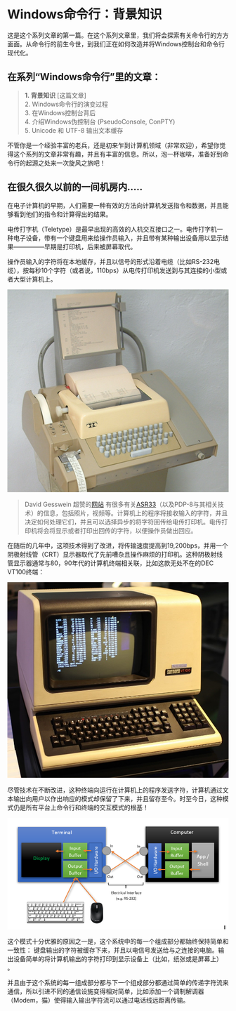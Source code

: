 Windows命令行：背景知识
======================

这是这个系列文章的第一篇。在这个系列文章里，我们将会探索有关命令行的方方面面。从命令行的前生今世，到我们正在如何改造并将Windows控制台和命令行现代化。

在系列“Windows命令行”里的文章：
---------------------------
> **1. 背景知识** [这篇文章]<br>
> 2. Windows命令行的演变过程<br>
> 3. 在Windows控制台背后<br>
> 4. 介绍Windows伪控制台 (PseudoConsole, ConPTY)<br>
> 5. Unicode 和 UTF-8 输出文本缓存<br>



不管你是一个经验丰富的老兵，还是初来乍到计算机领域（非常欢迎），希望你觉得这个系列的文章非常有趣，并且有丰富的信息。所以，泡一杯咖啡，准备好到命令行的起源之处来一次旋风之旅吧！

在很久很久以前的一间机房内.....
----------------------------------

在电子计算机的早期，人们需要一种有效的方法向计算机发送指令和数据，并且能够看到他们的指令和计算得出的结果。

电传打字机（Teletype）是最早出现的高效的人机交互接口之一。电传打字机一种电子设备，带有一个键盘用来给操作员输入，并且带有某种输出设备用以显示结果—————早期是打印机，后来被屏幕取代。

操作员输入的字符将在本地缓存，并且以信号的形式沿着电缆（比如RS-232电缆），按每秒10个字符（或者说，110bps）从电传打印机发送到与其连接的小型或者大型计算机上。

![command-line-backgrounder-teletype](https://github.com/kernelbin/Article-WindowsCommandLine-ZHCN/blob/master/command-line-backgrounder-teletype.jpg?raw=true)

> David Gesswein 超赞的[网站](https://www.pdp8.net/) 有很多有关[ASR33](https://www.pdp8.net/asr33/asr33.shtml)（以及PDP-8与其相关技术）的信息，包括照片，视频等。计算机上的程序将接收输入的字符，并且决定如何处理它们，并且可以选择异步的将字符回传给电传打印机。电传打印机将会将显示或者打印出回传的字符，以便操作员做出回应。

在随后的几年中，这项技术得到了改进，将传输速度提高到19,200bps，并用一个阴极射线管（CRT）显示器取代了先前嘈杂且操作麻烦的打印机。这种阴极射线管显示器通常与80，90年代的计算机终端相关联，比如这款无处不在的DEC VT100终端：

![command-line-backgrounder-vt100-terminal](https://github.com/kernelbin/Article-WindowsCommandLine-ZHCN/blob/master/command-line-backgrounder-vt100-terminal.jpg?raw=true)

尽管技术在不断改进，这种终端向运行在计算机上的程序发送字符，计算机通过文本输出向用户以作出响应的模式却保留了下来，并且留存至今。时至今日，这种模式仍是所有平台上命令行和终端的交互模式的根基！

![command-line-backgrounder-command-line-terminal](https://github.com/kernelbin/Article-WindowsCommandLine-ZHCN/blob/master/command-line-backgrounder-command-line-terminal.png?raw=true)

这个模式十分优雅的原因之一是，这个系统中的每一个组成部分都始终保持简单和一致性： 键盘输出的字符被缓存下来，并且以电信号发送给与之连接的电脑。输出设备简单的将计算机输出的字符打印到显示设备上（比如，纸张或是屏幕上） 。

并且由于这个系统的每一组成部分都与下一个组成部分都通过简单的传递字符流来通信，所以引进不同的通信设施变得相对简单，比如添加一个调制解调器（Modem，猫）使得输入输出字符流可以通过电话线远距离传输。

